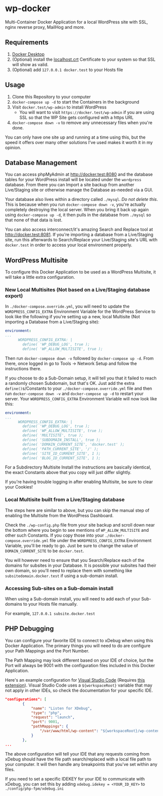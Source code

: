 # wp-docker
Multi-Container Docker Application for a local WordPress site with SSL, nginx reverse proxy, MailHog and more.

## Requirements
1. [Docker Desktop](https://www.docker.com/products/docker-desktop)
2. (Optional) install the [localhost.crt](https://github.com/d4mation/wp-docker/raw/master/config/ssl-certs/localhost.crt) Certificate to your system so that SSL will show as valid.
3. (Optional) add `127.0.0.1 docker.test` to your Hosts file

## Usage
1. Clone this Repository to your computer
2. `docker-compose up -d` to start the Containers in the background
3. Visit `docker.test/wp-admin` to install WordPress
    - You will want to visit `https://docker.test/wp-admin` if you are using SSL so that the WP Site gets configured with a https URL
4. `docker-compose down -v` to remove any unnecessary files when you're done.

You can only have one site up and running at a time using this, but the speed it offers over many other solutions I've used makes it worth it in my opinion.

## Database Management

You can access phpMyAdmin at http://docker.test:8080 and the database tables for your WordPress install will be located under the `wordpress` database. From there you can Import a site backup from another Live/Staging site or otherwise manage the Database as-needed via a GUI.

Your database also lives within a directory called `./mysql`. _Do not delete this_. This is because when you run `docker-compose down -v`, you're actually completely destroying the local server. When you bring it back up again using `docker-compose up -d`, it then pulls in the database from `./mysql` so that none of that data is lost.

You can also access interconnect/it's amazing Search and Replace tool at http://docker.test:8081. If you're importing a database from a Live/Staging site, run this afterwards to Search/Replace your Live/Staging site's URL with `docker.test` in order to access your local environment properly.

## WordPress Multisite

To configure this Docker Application to be used as a WordPress Multisite, it will take a little extra configuration.

### New Local Multisites (Not based on a Live/Staging database export)

In `./docker-compose.override.yml`, you will need to update the `WORDPRESS_CONFIG_EXTRA` Environment Variable for the WordPress Service to look like the following if you're setting up a new, local Multisite (Not importing a Database from a Live/Staging site):

```yml
environment:
...
      WORDPRESS_CONFIG_EXTRA: | 
        define( 'WP_DEBUG_LOG', true );
        define( 'WP_ALLOW_MULTISITE', true );
```

Then run `docker-compose down -v` followed by `docker-compose up -d`. From there, once logged in go to Tools -> Network Setup and follow the instructions there. 

If you choose to do a Sub-Domain setup, it will tell you that it failed to reach a randomly chosen Subdomain, but that's OK. Just add the extra `define()`s/Constants to your `./docker-compose.override.yml` file and then run `docker-compose down -v` and `docker-compose up -d` to restart your server. Your `WORDPRESS_CONFIG_EXTRA` Environment Variable will now look like this:

```yml
environment:
...
      WORDPRESS_CONFIG_EXTRA: | 
        define( 'WP_DEBUG_LOG', true );
        define( 'WP_ALLOW_MULTISITE', true );
        define( 'MULTISITE', true );
        define( 'SUBDOMAIN_INSTALL', true );
        define( 'DOMAIN_CURRENT_SITE', 'docker.test' );
        define( 'PATH_CURRENT_SITE', '/' );
        define( 'SITE_ID_CURRENT_SITE', 1 );
        define( 'BLOG_ID_CURRENT_SITE', 1 );
```

For a Subdirectory Multisite Install the instructions are basically identical, the exact Constants above that you copy will just differ slightly. 

If you're having trouble logging in after enabling Multisite, be sure to clear your Cookies!

### Local Multisite built from a Live/Staging database

The steps here are similar to above, but you can skip the manual step of enabling the Multisite from the WordPress Dashboard.

Check the `./wp-config.php` file from your site backup and scroll down near the bottom where you begin to see mentions of `WP_ALLOW_MULTISITE` and other such Constants. If you copy those into your `./docker-compose.override.yml` file under the `WORDPRESS_CONFIG_EXTRA` Environment Variable, you'll be ready to go. Just be sure to change the value of `DOMAIN_CURRENT_SITE` to be `docker.test`.

You will however need to ensure that you Search/Replace each of the domains for subsites in your Database. It is possible your subsites had their own domain, so you'll need to replace them with something like `subsitedomain.docker.test` if using a sub-domain install.

### Accessing Sub-sites on a Sub-domain install

When using a Sub-domain install, you will need to add each of your Sub-domains to your Hosts file manually.

For example, `127.0.0.1 subsite.docker.test`

## PHP Debugging

You can configure your favorite IDE to connect to xDebug when using this Docker Application. The primary things you will need to do are configure your Path Mappings and the Port Number.

The Path Mapping may look different based on your IDE of choice, but the Port will always be 9001 with the configuration files included in this Docker Application. 

Here's an example configuration for [Visual Studio Code](https://code.visualstudio.com/) (Requires [this extension](https://marketplace.visualstudio.com/items?itemName=felixfbecker.php-debug)). Visual Studio Code uses a `${workspaceRoot}` variable that may not apply in other IDEs, so check the documentation for your specific IDE.

```json
"configurations": [
        {
            "name": "Listen for XDebug",
            "type": "php",
            "request": "launch",
            "port": 9001,
            "pathMappings": {
                "/var/www/html/wp-content": "${workspaceRoot}/wp-content"
            }
        },
...
```

The above configuration will tell your IDE that any requests coming from xDebug should have the file path search/replaced with a local file path to your computer. It will then handle any breakpoints that you've set within any files.

If you need to set a specific IDEKEY for your IDE to communicate with xDebug, you can set this by adding `xdebug.idekey = <YOUR_ID_KEY>` to `./config/php-fpm/xdebug.ini`
